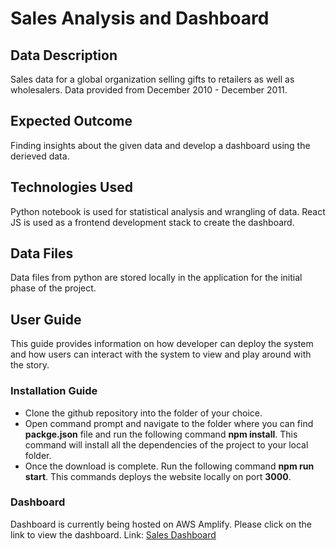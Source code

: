 # Sales Analysis and Dashboard

## Data Description
Sales data for a global organization selling gifts to retailers as well as wholesalers. Data provided from December 2010 - December 2011.

## Expected Outcome
Finding insights about the given data and develop a dashboard using the derieved data.

## Technologies Used
Python notebook is used for statistical analysis and wrangling of data.
React JS is used as a frontend development stack to create the dashboard.

## Data Files
Data files from python are stored locally in the application for the initial phase of the project.

## User Guide
This guide provides information on how developer can deploy the system and how users can interact with the system to view and play around with the story.
### Installation Guide
- Clone the github repository into the folder of your choice.
- Open command prompt and navigate to the folder where you can find **packge.json** file and run the following command  **npm install**. This command will install all the dependencies of the project to your local folder.
- Once the download is complete. Run the following command **npm run start**. This commands deploys the website locally on port **3000**.

### Dashboard
Dashboard is currently being hosted on AWS Amplify. Please click on the link to view the dashboard.
Link: [Sales Dashboard](https://main.d1mbovklm7jo8x.amplifyapp.com/)


